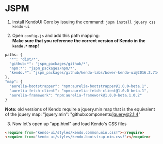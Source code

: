 # JSPM


1. Install KendoUI Core by issuing the command:
`jspm install jquery css kendo-ui`

2. Open `config.js` and add this path mapping:  
  **Make sure that you reference the correct version of Kendo in the `kendo.*` map!**  
  ```javascript
  paths: {
    "*": "dist/*",
    "github:*": "jspm_packages/github/*",
    "npm:*": "jspm_packages/npm/*",
    "kendo.*": "jspm_packages/github/kendo-labs/bower-kendo-ui@2016.2.714/js/kendo.*.js"    <----
  },
  "map": {
    "aurelia-bootstrapper": "npm:aurelia-bootstrapper@1.0.0-beta.1",
    "aurelia-fetch-client": "npm:aurelia-fetch-client@1.0.0-beta.1",
    "aurelia-framework": "npm:aurelia-framework@1.0.0-beta.1.0.2"
  }
  ```

  **Note:** old versions of Kendo require a jquery.min map that is the equivalent of the jquery map: "jquery.min": "github:components/jquery@2.1.4"

3. Now let's open up "app.html" and load Kendo's CSS files

```html
<require from="kendo-ui/styles/kendo.common.min.css!"></require>
<require from="kendo-ui/styles/kendo.bootstrap.min.css!"></require>
```
